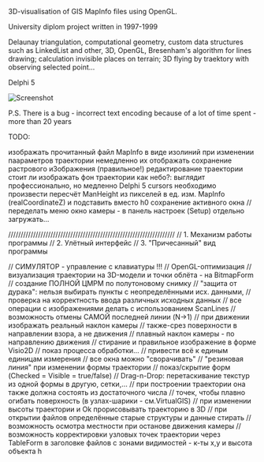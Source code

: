 3D-visualisation of GIS MapInfo files using OpenGL.

University diplom project written in 1997-1999

Delaunay triangulation, computational geometry, custom data structures such as LinkedList and other, 3D, OpenGL, Bresenham's algorithm for lines drawing; calculation invisible places on terrain; 3D flying by traektory with observing selected point...

Delphi 5

![Screenshot](https://i.imgur.com/5Kn0sNF.jpg)

P.S. There is a bug - incorrect text encoding because of a lot of time spent - more than 20 years




TODO:

изображать прочитанный файл MapInfo в виде изолиний
при изменении паараметров траектории немедленно их отображать
сохранение растрового и3ображения (правильное!)
редактирование траектории
стоит ли изображать фон траектории как небо?: выглядит профессионально, но медленно
Delphi 5
cursors
необходимо произвести пересчёт ManHeight из пикселей в ед. изм. MapInfo (realCoordinateZ) и подставить вместо h0
сохранение активного окна
//переделать меню
окно камеры - в панель настроек (Setup)
отдельно загружать...
 

///////////////////////////////////////////////////////////////////
// 1. Механизм работы программы
// 2. Улётный интерфейс
// 3. "Причесанный" вид программы

// СИМУЛЯТОР - управление с клавиатуры !!!
// OpenGL-оптимизация
// визуализация траектории на 3D-модели и точки облёта - на BitmapForm
// создание ПОЛНОЙ ЦМРМ по полутоновому снимку
// "защита от дурака": нельзя выбирать пункты с неопределёнными исх. данными,
//  проверка на корректность ввода различных исходных данных
// все операции с изображениями делать с использованием ScanLines
// возможность отмены САМОЙ последней линии (N->1)
// при движении изображать реальный наклон камеры
//  также-срез поверхности в направлении взора, а не движения
// плавный наклон камеры - по направлению движения
// стирание и правильное изображение в форме Visio2D
// показ процесса обработки...
// привести всё к единым единицам измерения
// все окна можно "сворачивать"
// "резиновая линия" при изменении формы траектории
// показ/скрытие форм (Checked = Visible = true/false)
// Drag-n-Drop: перетаскивание текстур из одной формы в другую, сетки,...
// при построении траектории она также должна состоять из достаточного числа
//   точек, чтобы плавно огибать поверхность (в узлах-шарики - см.VirtualGIS)
// при изменении высоты траектории и Ok прорисовывать траекторию в 3D
// при открытии файлов определённые старые структуры и данные стирать
// возможность осмотра местности при останове движения камеры
// возможность корректировки узловых точек траектории через TableForm
в заголовке файлов с зонами видимостей - к-ты x,y и высота объекта h
